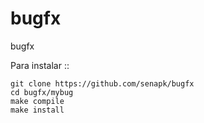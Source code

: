 bugfx
=====

bugfx

Para instalar ::
    
    git clone https://github.com/senapk/bugfx
    cd bugfx/mybug
    make compile
    make install
